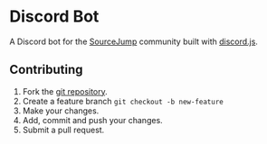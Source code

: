 # Discord Bot
A Discord bot for the [SourceJump](https://sourcejump.net) community built with [discord.js](https://github.com/discordjs/discord.js).

## Contributing

1. Fork the [git repository](https://github.com/sourcejump/discord-bot).
2. Create a feature branch `git checkout -b new-feature`
3. Make your changes.
4. Add, commit and push your changes.
5. Submit a pull request.
